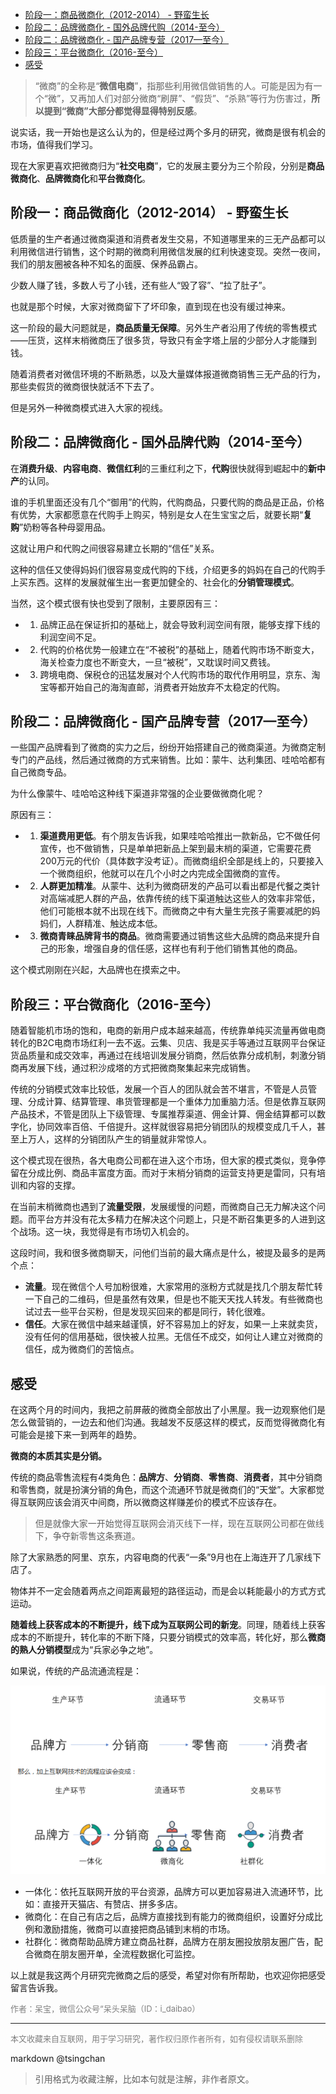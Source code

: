 <!-- TOC -->

- [阶段一：商品微商化（2012-2014） - 野蛮生长](#阶段一商品微商化2012-2014---野蛮生长)
- [阶段二：品牌微商化 - 国外品牌代购（2014-至今）](#阶段二品牌微商化---国外品牌代购2014-至今)
- [阶段二：品牌微商化 - 国产品牌专营（2017—至今）](#阶段二品牌微商化---国产品牌专营2017至今)
- [阶段三：平台微商化（2016-至今）](#阶段三平台微商化2016-至今)
- [感受](#感受)

<!-- /TOC -->


> “微商”的全称是“**微信电商**”，指那些利用微信做销售的人。可能是因为有一个“微”，又再加人们对部分微商“刷屏”、“假货”、“杀熟”等行为伤害过，**所以提到“微商”大部分都觉得显得特别反感**。

说实话，我一开始也是这么认为的，但是经过两个多月的研究，微商是很有机会的市场，值得我们学习。

现在大家更喜欢把微商归为“**社交电商**”，它的发展主要分为三个阶段，分别是**商品微商化**、**品牌微商化**和**平台微商化**。

## 阶段一：商品微商化（2012-2014） - 野蛮生长

低质量的生产者通过微商渠道和消费者发生交易，不知道哪里来的三无产品都可以利用微信进行销售，这个时期的微商利用微信发展的红利快速变现。突然一夜间，我们的朋友圈被各种不知名的面膜、保养品霸占。

少数人赚了钱，多数人亏了小钱，还有些人“毁了容”、“拉了肚子”。

也就是那个时候，大家对微商留下了坏印象，直到现在也没有缓过神来。

这一阶段的最大问题就是，**商品质量无保障**。另外生产者沿用了传统的零售模式——压货，这样末梢微商压了很多货，导致只有金字塔上层的少部分人才能赚到钱。

随着消费者对微信环境的不断熟悉，以及大量媒体报道微商销售三无产品的行为，那些卖假货的微商很快就活不下去了。

但是另外一种微商模式进入大家的视线。

## 阶段二：品牌微商化 - 国外品牌代购（2014-至今）

在**消费升级**、**内容电商**、**微信红利**的三重红利之下，**代购**很快就得到崛起中的**新中产**的认同。

谁的手机里面还没有几个“御用”的代购，代购商品，只要代购的商品是正品，价格有优势，大家都愿意在代购手上购买，特别是女人在生宝宝之后，就要长期“**复购**”奶粉等各种母婴用品。

这就让用户和代购之间很容易建立长期的“信任”关系。

这种的信任又使得妈妈们很容易变成代购的下线，介绍更多的妈妈在自己的代购手上买东西。这样的发展就催生出一套更加健全的、社会化的**分销管理模式**。

当然，这个模式很有快也受到了限制，主要原因有三：

- 1. 品牌正品在保证折扣的基础上，就会导致利润空间有限，能够支撑下线的利润空间不足。
- 2. 代购的价格优势一般建立在“不被税”的基础上，随着代购市场不断变大，海关检查力度也不断变大，一旦“被税”，又耽误时间又费钱。
- 3. 跨境电商、保税仓的迅猛发展对个人代购市场的取代作用明显，京东、淘宝等都开始自己的海淘直邮，消费者开始放弃不太稳定的代购。

## 阶段二：品牌微商化 - 国产品牌专营（2017—至今）

一些国产品牌看到了微商的实力之后，纷纷开始搭建自己的微商渠道。为微商定制专门的产品线，然后通过微商的方式来销售。比如：蒙牛、达利集团、哇哈哈都有自己微商专品。

为什么像蒙牛、哇哈哈这种线下渠道非常强的企业要做微商化呢？

原因有三：

- 1. **渠道费用更低**。有个朋友告诉我，如果哇哈哈推出一款新品，它不做任何宣传，也不做销售，只是单单把新品上架到最末梢的渠道，它需要花费200万元的代价（具体数字没考证）。而微商组织全部是线上的，只要接入一个微商组织，他就可以在几个小时之内完成全国微商的宣传。
- 2. **人群更加精准**。从蒙牛、达利为微商研发的产品可以看出都是代餐之类针对高端减肥人群的产品，依靠传统的线下渠道触达这些人的效率非常低，他们可能根本就不出现在线下。而微商之中有大量生完孩子需要减肥的妈妈们，人群精准、触达成本低。
- 3. **微商青睐品牌背书的商品**。微商需要通过销售这些大品牌的商品来提升自己的形象，增强自身的信任感，这样也有利于他们销售其他的商品。

这个模式刚刚在兴起，大品牌也在摸索之中。

## 阶段三：平台微商化（2016-至今）

随着智能机市场的饱和，电商的新用户成本越来越高，传统靠单纯买流量再做电商转化的B2C电商市场红利一去不返。云集、贝店、我是买手等通过互联网平台保证货品质量和成交效率，再通过在线培训发展分销商，然后依靠分成机制，刺激分销商再发展下线，通过积沙成塔的方式把微商聚集起来完成销售。

传统的分销模式效率比较低，发展一个百人的团队就会苦不堪言，不管是人员管理、分成计算、结算管理、串货管理都是一个重体力加重脑力活。但是依靠互联网产品技术，不管是团队上下级管理、专属推荐渠道、佣金计算、佣金结算都可以数字化，协同效率百倍、千倍提升。这样就很容易把分销团队的规模变成几千人，甚至上万人，这样的分销团队产生的销量就非常惊人。

这个模式现在很热，各大电商公司都在进入这个市场，但大家的模式类似，竞争停留在分成比例、商品丰富度方面。而对于末梢分销商的运营支持更是雷同，只有培训和内容的支撑。

在当前末梢微商也遇到了**流量受限**，发展缓慢的问题，而微商自己无力解决这个问题。而平台方并没有花太多精力在解决这个问题上，只是不断召集更多的人进到这个战场。这一块，我觉得是有市场切入机会的。

这段时间，我和很多微商聊天，问他们当前的最大痛点是什么，被提及最多的是两个点：

- **流量**。现在微信个人号加粉很难，大家常用的涨粉方式就是找几个朋友帮忙转一下自己的二维码，但是虽然有效果，但是也不能天天找人转发。有些微商也试过去一些平台买粉，但是发现买回来的都是同行，转化很难。
- **信任**。大家在微信中越来越谨慎，好不容易加上的好友，如果一上来就卖货，没有任何的信用基础，很快被人拉黑。无信任不成交，如何让人建立对微商的信任，成为微商们的苦恼点。


## 感受

在这两个月的时间内，我把之前屏蔽的微商全部放出了小黑屋。我一边观察他们是怎么做营销的，一边去和他们沟通。我越发不反感这样的模式，反而觉得微商化有可能会是接下来一到两年的趋势。

**微商的本质其实是分销。**

传统的商品零售流程有4类角色：**品牌方**、**分销商**、**零售商**、**消费者**，其中分销商和零售商，就是扮演分销的角色，而这个流通环节就是微商们的“天堂”。大家都觉得互联网应该会消灭中间商，所以微商这样赚差价的模式不应该存在。

> 但是就像大家一开始觉得互联网会消灭线下一样，现在互联网公司都在做线下，争夺新零售这条赛道。

除了大家熟悉的阿里、京东，内容电商的代表“一条”9月也在上海连开了几家线下店了。

物体并不一定会随着两点之间距离最短的路径运动，而是会以耗能最小的方式方式运动。

**随着线上获客成本的不断提升，线下成为互联网公司的新宠**。同理，随着线上获客成本的不断提升，转化率的不断下降，只要分销模式的效率高，转化好，那么**微商的熟人分销模型**成为“兵家必争之地”。

如果说，传统的产品流通流程是：

![研究了两个月的微商之后，我恢复了所有微商的朋友圈](/image/2019/weishang-01.png)

- 一体化：依托互联网开放的平台资源，品牌方可以更加容易进入流通环节，比如：直接开天猫店、有赞店、拼多多店。
- 微商化：在自己有店之后，品牌方直接找到有能力的微商组织，设置好分成比例和激励措施，微商可以直接把商品铺到末梢的市场。
- 社群化：微商帮助品牌方建立商品社群，品牌方在朋友圈投放朋友圈广告，配合微商在朋友圈开单，全流程数据化可监控。

以上就是我这两个月研究完微商之后的感受，希望对你有所帮助，也欢迎你把感受留言告诉我。

<font size=2 color=grey>作者：呆宝，微信公众号“呆头呆脑（ID：i\_daibao）</font>


----
<font size=2 color='grey'>本文收藏来自互联网，用于学习研究，著作权归原作者所有，如有侵权请联系删除</font>

markdown @tsingchan 

> 引用格式为收藏注解，比如本句就是注解，非作者原文。

